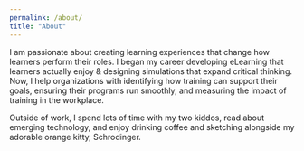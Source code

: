 ```yaml
---
permalink: /about/
title: "About"
---
```


I am passionate about creating learning experiences that change how learners perform their roles. I began my career developing eLearning that learners actually enjoy & designing simulations that expand critical thinking. Now, I help organizations with identifying how training can support their goals, ensuring their programs run smoothly, and measuring the impact of training in the workplace. 

Outside of work, I spend lots of time with my two kiddos, read about emerging technology, and enjoy drinking coffee and sketching alongside my adorable orange kitty, Schrodinger.

